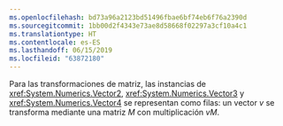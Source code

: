 ```yaml
---
ms.openlocfilehash: bd73a96a2123bd51496fbae6bf74eb6f76a2390d
ms.sourcegitcommit: 1bb00d2f4343e73ae8d58668f02297a3cf10a4c1
ms.translationtype: HT
ms.contentlocale: es-ES
ms.lasthandoff: 06/15/2019
ms.locfileid: "63872180"
---
```

Para las transformaciones de matriz, las instancias de <xref:System.Numerics.Vector2>, <xref:System.Numerics.Vector3> y <xref:System.Numerics.Vector4> se representan como filas: un vector *v* se transforma mediante una matriz *M* con multiplicación *vM*.